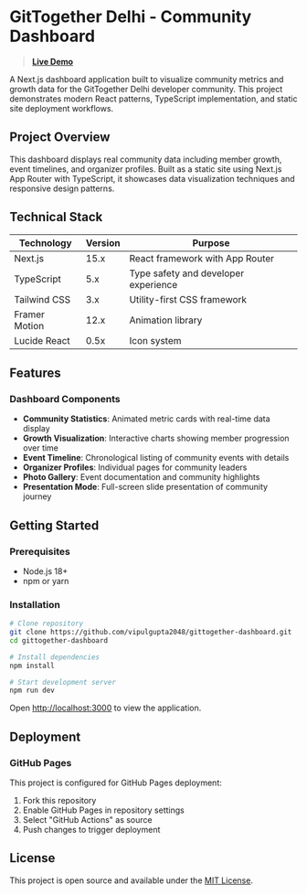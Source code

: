 # GitTogether Delhi - Community Dashboard

> **[Live Demo](https://vipulgupta2048.github.io/gittogether-dashboard/)**

A Next.js dashboard application built to visualize community metrics and growth data for the GitTogether Delhi developer community. This project demonstrates modern React patterns, TypeScript implementation, and static site deployment workflows.

## Project Overview

This dashboard displays real community data including member growth, event timelines, and organizer profiles. Built as a static site using Next.js App Router with TypeScript, it showcases data visualization techniques and responsive design patterns.


## Technical Stack

| Technology | Version | Purpose |
|------------|---------|---------|
| Next.js | 15.x | React framework with App Router |
| TypeScript | 5.x | Type safety and developer experience |
| Tailwind CSS | 3.x | Utility-first CSS framework |
| Framer Motion | 12.x | Animation library |
| Lucide React | 0.5x | Icon system |

## Features

### Dashboard Components
- **Community Statistics**: Animated metric cards with real-time data display
- **Growth Visualization**: Interactive charts showing member progression over time
- **Event Timeline**: Chronological listing of community events with details
- **Organizer Profiles**: Individual pages for community leaders
- **Photo Gallery**: Event documentation and community highlights
- **Presentation Mode**: Full-screen slide presentation of community journey

## Getting Started

### Prerequisites
- Node.js 18+ 
- npm or yarn

### Installation

```bash
# Clone repository
git clone https://github.com/vipulgupta2048/gittogether-dashboard.git
cd gittogether-dashboard

# Install dependencies
npm install

# Start development server
npm run dev
```

Open [http://localhost:3000](http://localhost:3000) to view the application.

## Deployment

### GitHub Pages
This project is configured for GitHub Pages deployment:

1. Fork this repository
2. Enable GitHub Pages in repository settings
3. Select "GitHub Actions" as source
4. Push changes to trigger deployment

## License

This project is open source and available under the [MIT License](LICENSE).
